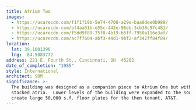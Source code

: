 ```yaml
---
title: Atrium Two
images:
  - https://ucarecdn.com/f1f1f19b-5e74-4708-a29e-baa0dee0b989/
  - https://ucarecdn.com/bf4aa51b-e55c-442e-96eb-3cb38c97c481/
  - https://ucarecdn.com/f5dd9f89-75f8-4b19-b5ff-7950a116e3af/
  - https://ucarecdn.com/ac7f7604-abf3-44d1-9bf2-af342ff84f84/
location:
  lat: 39.1001396
  lng: -84.5083772
address: 221 E. Fourth St., Cincinnati, OH  45202
date_of_completion: "1985"
style: International
architect: SOM
significance: >-
  The building was designed as a companion piece to Atrium One but without the
  stacked atria.  Lower levels of the building were expanded to the south to
  create large 50,000 s.f. floor plates for the then tenant, AT&T.
---
```

